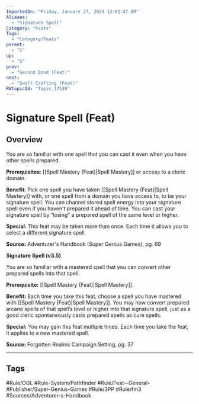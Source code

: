 ```yaml
---
ImportedOn: "Friday, January 27, 2023 12:02:47 AM"
Aliases:
  - "Signature Spell"
Category: "Feats"
Tags:
  - "Category/Feats"
parent:
  - "S"
up:
  - "S"
prev:
  - "Second Bond (Feat)"
next:
  - "Swift Crafting (Feat)"
RWtopicId: "Topic_17538"
---
```

# Signature Spell (Feat)
## Overview
You are so familiar with one spell that you can cast it even when you have other spells prepared.

**Prerequisites**: [[Spell Mastery (Feat)|Spell Mastery]] or access to a cleric domain.

**Benefit**: Pick one spell you have taken [[Spell Mastery (Feat)|Spell Mastery]] with, or one spell from a domain you have access to, to be your signature spell. You can channel stored spell energy into your signature spell even if you haven’t prepared it ahead of time. You can cast your signature spell by “losing” a prepared spell of the same level or higher.

**Special**: This feat may be taken more than once. Each time it allows you to select a different signature spell.

**Source:** Adventurer's Handbook (Super Genius Games), pg. 69

**Signature Spell (v3.5)**

You are so familiar with a mastered spell that you can convert other prepared spells into that spell.

**Prerequisite:** [[Spell Mastery (Feat)|Spell Mastery]].

**Benefit:** Each time you take this feat, choose a spell you have mastered with [[Spell Mastery (Feat)|Spell Mastery]]. You may now convert prepared arcane spells of that spell’s level or higher into that signature spell, just as a good cleric spontaneously casts prepared spells as cure spells.

**Special:** You may gain this feat multiple times. Each time you take the feat, it applies to a new mastered spell.

**Source:** Forgotten Realms Campaign Setting, pg. 37


---
## Tags
#Rule/OGL #Rule-System/Pathfinder #Rule/Feat--General- #Publisher/Super-Genius-Games #Rule/3PP #Rule/fm3 #Sources/Adventurer-s-Handbook

